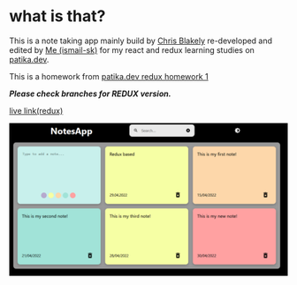 # what is that?
This is a note taking app mainly build by [Chris Blakely](https://github.com/chrisblakely01/react-notes-app) re-developed and edited by [Me (ismail-sk)](https://github.com/ismail-sk/) for my react and redux learning studies on [patika.dev](https://app.patika.dev/courses/redux).
 
This is a homework from [patika.dev redux homework 1 ](https://app.patika.dev/courses/redux/todo-app-odev)

__*Please check branches for REDUX version.*__

[live link(redux)](https://pati-hw1-note.surge.sh/)

![Preview of how the page looks on different devices](example.png)
